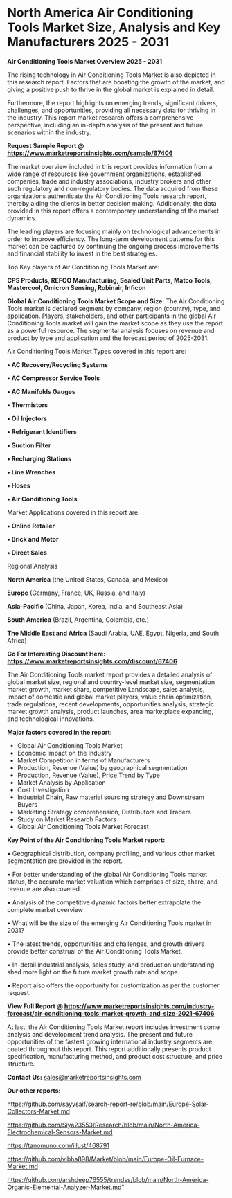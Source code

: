 # North America Air Conditioning Tools Market Size, Analysis and Key Manufacturers 2025 - 2031

<Strong> Air Conditioning Tools Market Overview 2025 - 2031</strong>

The rising technology in Air Conditioning Tools Market is also depicted in this research report. Factors that are boosting the growth of the market, and giving a positive push to thrive in the global market is explained in detail.

Furthermore, the report highlights on emerging trends, significant drivers, challenges, and opportunities, providing all necessary data for thriving in the industry. This report market research offers a comprehensive perspective, including an in-depth analysis of the present and future scenarios within the industry.

<strong>Request Sample Report @ <a href=https://www.marketreportsinsights.com/sample/67406>https://www.marketreportsinsights.com/sample/67406</a></strong>

The market overview included in this report provides information from a wide range of resources like government organizations, established companies, trade and industry associations, industry brokers and other such regulatory and non-regulatory bodies. The data acquired from these organizations authenticate the Air Conditioning Tools research report, thereby aiding the clients in better decision making. Additionally, the data provided in this report offers a contemporary understanding of the market dynamics.

The leading players are focusing mainly on technological advancements in order to improve efficiency. The long-term development patterns for this market can be captured by continuing the ongoing process improvements and financial stability to invest in the best strategies.

Top Key players of Air Conditioning Tools Market are:

<strong>CPS Products, REFCO Manufacturing, Sealed Unit Parts, Matco Tools, Mastercool, Omicron Sensing, Robinair, Inficon</strong>

<strong><b>Global Air Conditioning Tools Market Scope and Size:</b></strong>
The Air Conditioning Tools market is declared segment by company, region (country), type, and application. Players, stakeholders, and other participants in the global Air Conditioning Tools market will gain the market scope as they use the report as a powerful resource. The segmental analysis focuses on revenue and product by type and application and the forecast period of 2025-2031.

Air Conditioning Tools Market Types covered in this report are:

<strong>• AC Recovery/Recycling Systems

• AC Compressor Service Tools

• AC Manifolds Gauges

• Thermistors

• Oil Injectors

• Refrigerant Identifiers

• Suction Filter

• Recharging Stations

• Line Wrenches

• Hoses

• Air Conditioning Tools</strong>

Market Applications covered in this report are:

<strong>• Online Retailer

• Brick and Motor

• Direct Sales</strong> 

Regional Analysis

<strong>North America</strong> (the United States, Canada, and Mexico)

<strong>Europe</strong> (Germany, France, UK, Russia, and Italy)

<strong>Asia-Pacific</strong> (China, Japan, Korea, India, and Southeast Asia)

<strong>South America</strong> (Brazil, Argentina, Colombia, etc.)

<strong>The Middle East and Africa</strong> (Saudi Arabia, UAE, Egypt, Nigeria, and South Africa)

<strong>Go For Interesting Discount Here: <a href=https://www.marketreportsinsights.com/discount/67406>https://www.marketreportsinsights.com/discount/67406</a></strong>

The Air Conditioning Tools market report provides a detailed analysis of global market size, regional and country-level market size, segmentation market growth, market share, competitive Landscape, sales analysis, impact of domestic and global market players, value chain optimization, trade regulations, recent developments, opportunities analysis, strategic market growth analysis, product launches, area marketplace expanding, and technological innovations.

<strong><b>Major factors covered in the report:</b></strong>
<ul>
  <li>Global Air Conditioning Tools Market </li>
  <li>Economic Impact on the Industry</li>
  <li>Market Competition in terms of Manufacturers</li>
  <li>Production, Revenue (Value) by geographical segmentation</li>
  <li>Production, Revenue (Value), Price Trend by Type</li>
  <li>Market Analysis by Application</li>
  <li>Cost Investigation</li>
  <li>Industrial Chain, Raw material sourcing strategy and Downstream Buyers</li>
  <li>Marketing Strategy comprehension, Distributors and Traders</li>
  <li>Study on Market Research Factors</li>
  <li>Global Air Conditioning Tools Market Forecast</li>
</ul>

<strong><b>Key Point of the Air Conditioning Tools Market report:</b></strong>

• Geographical distribution, company profiling, and various other market segmentation are provided in the report.

• For better understanding of the global Air Conditioning Tools market status, the accurate market valuation which comprises of size, share, and revenue are also covered.

• Analysis of the competitive dynamic factors better extrapolate the complete market overview

• What will be the size of the emerging Air Conditioning Tools market in 2031?

• The latest trends, opportunities and challenges, and growth drivers provide better construal of the Air Conditioning Tools Market.

• In-detail industrial analysis, sales study, and production understanding shed more light on the future market growth rate and scope.

• Report also offers the opportunity for customization as per the customer request.

<strong><b>View Full Report @ <a href=https://www.marketreportsinsights.com/industry-forecast/air-conditioning-tools-market-growth-and-size-2021-67406>https://www.marketreportsinsights.com/industry-forecast/air-conditioning-tools-market-growth-and-size-2021-67406</a></b></strong>


At last, the Air Conditioning Tools Market report includes investment come analysis and development trend analysis. The present and future opportunities of the fastest growing international industry segments are coated throughout this report. This report additionally presents product specification, manufacturing method, and product cost structure, and price structure.

<strong>Contact Us:</strong>
sales@marketreportsinsights.com

<strong>Our other reports:</strong>

<a href=https://github.com/sayysaif/search-report-re/blob/main/Europe-Solar-Collectors-Market.md>https://github.com/sayysaif/search-report-re/blob/main/Europe-Solar-Collectors-Market.md</a>

<a href=https://github.com/Siya23553/Research/blob/main/North-America-Electrochemical-Sensors-Market.md>https://github.com/Siya23553/Research/blob/main/North-America-Electrochemical-Sensors-Market.md</a>

<a href=https://tanomuno.com/illust/468791>https://tanomuno.com/illust/468791</a>

<a href=https://github.com/vibha898/Market/blob/main/Europe-Oil-Furnace-Market.md>https://github.com/vibha898/Market/blob/main/Europe-Oil-Furnace-Market.md</a>

<a href=https://github.com/arshdeep76555/trendss/blob/main/North-America-Organic-Elemental-Analyzer-Market.md>https://github.com/arshdeep76555/trendss/blob/main/North-America-Organic-Elemental-Analyzer-Market.md</a>"
